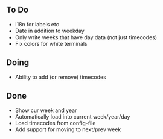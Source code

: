 ## To Do

- i18n for labels etc
- Date in addition to weekday
- Only write weeks that have day data (not just timecodes)
- Fix colors for white terminals

## Doing

- Ability to add (or remove) timecodes

## Done

- Show cur week and year
- Automatically load into current week/year/day
- Load timecodes from config-file
- Add support for moving to next/prev week
